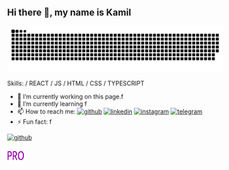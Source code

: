 ## Hi there 👋, my name is Kamil
![](https://raw.githubusercontent.com/1999AZZAR/1999AZZAR/readme/resources/img/grid-snake.svg)


Skills:  / REACT / JS / HTML / CSS / TYPESCRIPT

- 🔭 I’m currently working on this page.f 
- 🌱 I’m currently learning f 
- 📫 How to reach me: [<img src='https://cdn.jsdelivr.net/npm/simple-icons@3.0.1/icons/github.svg' alt='github' height='40'>](https://github.com/Sadigov26)  [<img src='https://cdn.jsdelivr.net/npm/simple-icons@3.0.1/icons/linkedin.svg' alt='linkedin' height='40'>](https://www.linkedin.com/in/kamil-sadigov-2a2753307/)  [<img src='https://cdn.jsdelivr.net/npm/simple-icons@3.0.1/icons/instagram.svg' alt='instagram' height='40'>](https://www.instagram.com/Sadigov.26/)  [<img src='https://cdn.jsdelivr.net/npm/simple-icons@3.0.1/icons/telegram.svg' alt='telegram' height='40'>](t.me/Sadigov26)   
- ⚡ Fun fact: f 


[<img src='https://cdn.jsdelivr.net/npm/simple-icons@3.0.1/icons/github.svg' alt='github' height='40'>](https://github.com/Sadigov26)  

<a href='https://github.com/pricing'><img src='https://raw.githubusercontent.com/acervenky/animated-github-badges/master/assets/pro.gif' width='40' height='40'></a> 

